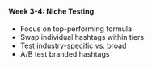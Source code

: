 #### Week 3-4: Niche Testing

- Focus on top-performing formula
- Swap individual hashtags within tiers
- Test industry-specific vs. broad
- A/B test branded hashtags
